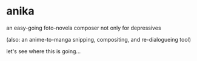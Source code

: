 
# anika

an easy-going foto-novela composer not only for depressives

(also: an anime-to-manga snipping, compositing, and re-dialogueing tool)

let's see where this is going...
